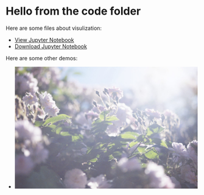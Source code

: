 # Hello from the code folder 

Here are some files about visulization: 
- [View Jupyter Notebook](MatplotlibGraphExamplesS1.html)
- [Download Jupyter Notebook](MatplotlibGraphExamplesS1.ipynb)

Here are some other demos: 
 - ![Here is a picture](160512_070539-1200x800.jpg)
